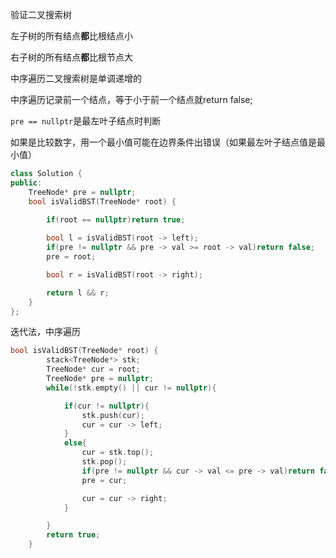 验证二叉搜索树

左子树的所有结点**都**比根结点小

右子树的所有结点**都**比根节点大

中序遍历二叉搜索树是单调递增的

中序遍历记录前一个结点，等于小于前一个结点就return false;

`pre == nullptr`是最左叶子结点时判断

如果是比较数字，用一个最小值可能在边界条件出错误（如果最左叶子结点值是最小值）

```cpp
class Solution {
public:
    TreeNode* pre = nullptr;
    bool isValidBST(TreeNode* root) {
        
        if(root == nullptr)return true;

        bool l = isValidBST(root -> left);
        if(pre != nullptr && pre -> val >= root -> val)return false;
        pre = root;

        bool r = isValidBST(root -> right);

        return l && r;
    }
};
```

迭代法，中序遍历

```cpp
bool isValidBST(TreeNode* root) {
        stack<TreeNode*> stk;
        TreeNode* cur = root;
        TreeNode* pre = nullptr;
        while(!stk.empty() || cur != nullptr){

            if(cur != nullptr){
                stk.push(cur);
                cur = cur -> left;
            }
            else{
                cur = stk.top();
                stk.pop();
                if(pre != nullptr && cur -> val <= pre -> val)return false;
                pre = cur;

                cur = cur -> right;
            }

        }
        return true;
    }
```

